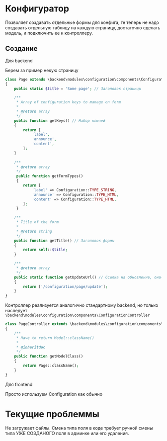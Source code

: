 Конфигуратор
===================================

Позволяет создавать отдельные формы для конфига, те теперь не надо создавать отдельную таблицу на каждую страницу, 
достаточно сделать модель, и подключить ее к контроллеру.

Создание
---------------------

Для backend

Берем за пример некую страницу

```php
class Page extends \backend\modules\configuration\components\ConfigurationModel 
{
    public static $title = 'Some page'; // Заголовок страницы

    /**
     * Array of configuration keys to manage on form
     *
     * @return array
     */
    public function getKeys() // Набор ключей
    {
        return [
            'label',
            'announce',
            'content',
        ];
    }
    
    /**
     * @return array
     */
     public function getFormTypes()
     {
        return [
            'label' => Configuration::TYPE_STRING,
            'announce' => Configuration::TYPE_HTML,
            'content' => Configuration::TYPE_HTML,
        ];
     }

    /**
     * Title of the form
     *
     * @return string
     */
    public function getTitle() // Заголовок формы
    {
        return self::$title;
    }

    /**
     * @return array
     */
    public static function getUpdateUrl() // Ссылка на обновление, она-же главная
    {
        return ['/configuration/page/update'];
    }
}
```

Контроллер реализуется аналогично стандартному backend, 
но только наследует ```\backend\modules\configuration\components\ConfigurationController```

```php
class PageController extends \backend\modules\configuration\components\ConfigurationController
{
    /**
     * Have to return Model::className()
     *
     * @inheritdoc
     */
    public function getModelClass()
    {
        return Page::className();
    }
}
```

Для frontend

Просто используем Configuration как обычно

Текущие проблеммы
===================================

Не загружает файлы.
Смена типа поля в коде требует ручной смены типа УЖЕ СОЗДАНОГО поля в админке или его удаления.
